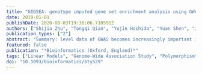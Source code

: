 ```yaml
---
title: "GIGSEA: genotype imputed gene set enrichment analysis using GWAS summary level data"
date: 2019-01-01
publishDate: 2020-08-03T19:38:06.710591Z
authors: ["Shijia Zhu", "Tongqi Qian", "Yujin Hoshida", "Yuan Shen", "Jing Yu", "Ke Hao"]
publication_types: ["2"]
abstract: "Summary: level data of GWAS becomes increasingly important in post-GWAS data mining. Here, we present GIGSEA (Genotype Imputed Gene Set Enrichment Analysis), a novel method that uses GWAS summary statistics and eQTL to infer differential gene expression and interrogate gene set enrichment for the trait-associated SNPs. By incorporating empirical eQTL of the disease relevant tissue, GIGSEA naturally accounts for factors such as gene size, gene boundary, SNP distal regulation and multiple-marker regulation. The weighted linear regression model was used to perform the enrichment test, properly adjusting for imputation accuracy, model incompleteness and redundancy in different gene sets. The significance level of enrichment is assessed by the permutation test, where matrix operation was employed to dramatically improve computation speed. GIGSEA has appropriate type I error rates, and discovers the plausible biological findings on the real data set. Availability and implementation: GIGSEA is implemented in R, and freely available at www.github.com/zhushijia/GIGSEA. Supplementary information: Supplementary data are available at Bioinformatics online."
featured: false
publication: "*Bioinformatics (Oxford, England)*"
tags: ["Linear Models", "Genome-Wide Association Study", "Polymorphism", "Single Nucleotide", "Genotype", "Computational Biology", "Quantitative Trait Loci", "Software"]
doi: "10.1093/bioinformatics/bty529"
---
```


